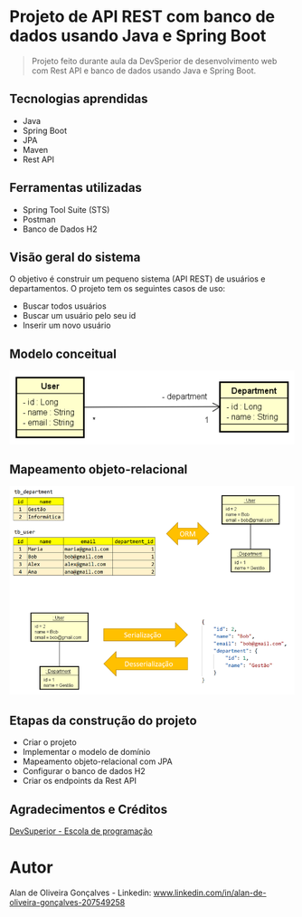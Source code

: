 # Projeto de API REST com banco de dados usando Java e Spring Boot
> Projeto feito durante aula da DevSperior de desenvolvimento web com Rest API e banco de dados usando Java e Spring Boot.

## Tecnologias aprendidas
- Java
- Spring Boot
- JPA
- Maven
- Rest API

## Ferramentas utilizadas
- Spring Tool Suite (STS)
- Postman
- Banco de Dados H2 

## Visão geral do sistema
O objetivo é construir um pequeno sistema (API REST) de usuários e departamentos. O projeto tem os seguintes casos de uso:

- Buscar todos usuários
- Buscar um usuário pelo seu id
- Inserir um novo usuário

## Modelo conceitual
![Image](https://github.com/Alan-oliveir/userdept/blob/main/images/dominio.png)

## Mapeamento objeto-relacional
![Image](https://github.com/Alan-oliveir/userdept/blob/main/images/objetos.png)

## Etapas da construção do projeto
- Criar o projeto
- Implementar o modelo de domínio
- Mapeamento objeto-relacional com JPA
- Configurar o banco de dados H2
- Criar os endpoints da Rest API

## Agradecimentos e Créditos
[DevSuperior - Escola de programação](https://devsuperior.com.br)

# Autor
Alan de Oliveira Gonçalves - Linkedin: www.linkedin.com/in/alan-de-oliveira-gonçalves-207549258
